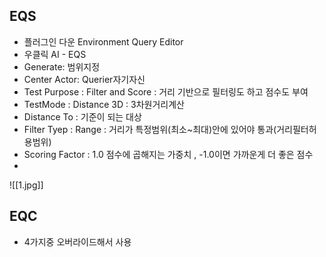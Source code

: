 ## EQS
- 플러그인 다운 Environment Query Editor
- 우클릭 AI - EQS
- Generate: 범위지정
- Center Actor: Querier자기자신
- Test Purpose : Filter and Score : 거리 기반으로 필터링도 하고 점수도 부여 
- TestMode : Distance 3D : 3차원거리계산 
- Distance To : 기준이 되는 대상 
- Filter Tyep : Range : 거리가 특정범위(최소~최대)안에 있어야 통과(거리필터허용범위) 
- Scoring Factor : 1.0 점수에 곱해지는 가중치 , -1.0이면 가까운게 더 좋은 점수
- 
![[1.jpg]]
## EQC
- 4가지중 오버라이드해서 사용



## 